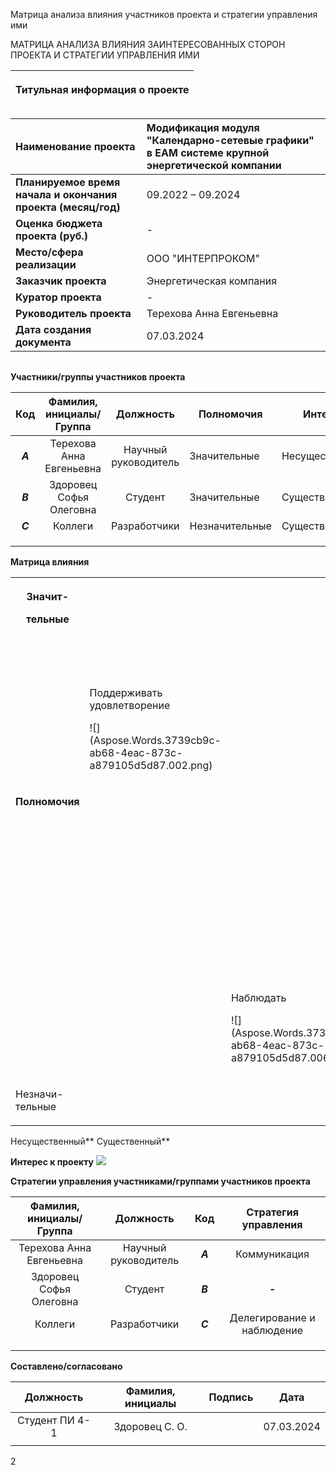 ﻿Матрица анализа влияния участников проекта и стратегии управления ими

МАТРИЦА АНАЛИЗА ВЛИЯНИЯ ЗАИНТЕРЕСОВАННЫХ СТОРОН ПРОЕКТА И СТРАТЕГИИ УПРАВЛЕНИЯ ИМИ

|<p>**Титульная информация о проекте**</p><p></p><p></p>|
| :-: |

|**Наименование проекта**|Модификация модуля "Календарно-сетевые графики" в ЕАМ системе крупной энергетической компании|
| :- | :- |
|**Планируемое время начала и окончания проекта (месяц/год)**|09\.2022 – 09.2024|
|**Оценка бюджета проекта (руб.)**|-|
|**Место/сфера реализации**|ООО "ИНТЕРПРОКОМ"|
|**Заказчик проекта**|Энергетическая компания|
|**Куратор проекта**|-|
|**Руководитель проекта** |Терехова Анна Евгеньевна|
|**Дата создания документа**|07\.03.2024|

||
| :-: |




**Участники/группы участников проекта**

|**Код**|**Фамилия, инициалы/Группа** |**Должность**|**Полномочия**|**Интерес**|
| :-: | :-: | :-: | - | - |
|***A***|Терехова Анна Евгеньевна|Научный руководитель|Значительные|Несущественный|
|***B***|Здоровец Софья Олеговна|Студент|Значительные|Существенный|
|***C***|Коллеги|Разработчики|Незначительные|Существенный|
||||||
||||||
||||||















**Матрица влияния**


<table><tr><th colspan="1" rowspan="2" valign="top"><p>Значит-</p><p>тельные</p><p></p></th><th colspan="1" valign="top"></th><th colspan="1" valign="top"></th><th colspan="1" valign="top"></th><th colspan="1" valign="top"></th><th colspan="1" valign="top"></th><th colspan="1" valign="top"></th><th colspan="1" valign="top"></th><th colspan="1" valign="top"><p><b><i>В</i></b></p><p>![](Aspose.Words.3739cb9c-ab68-4eac-873c-a879105d5d87.001.png)</p></th></tr>
<tr><td colspan="1" valign="top"><p>Поддерживать удовлетворение</p><p>![](Aspose.Words.3739cb9c-ab68-4eac-873c-a879105d5d87.002.png)</p></td><td colspan="1" valign="top"></td><td colspan="1" valign="top"></td><td colspan="1" valign="top"></td><td colspan="1" valign="top"><p>Тесно сотрудничать</p><p>![](Aspose.Words.3739cb9c-ab68-4eac-873c-a879105d5d87.003.png)</p></td><td colspan="1" valign="top"></td><td colspan="1" valign="top"></td><td colspan="1" valign="top"></td></tr>
<tr><td colspan="1" rowspan="4" valign="top"><p><b>Полномочия</b></p><p></p></td><td colspan="1" valign="top"></td><td colspan="1" valign="top"></td><td colspan="1" valign="top"></td><td colspan="1" valign="top"><p><b><i>А</i></b></p><p>![](Aspose.Words.3739cb9c-ab68-4eac-873c-a879105d5d87.004.png)</p></td><td colspan="1" valign="top"></td><td colspan="1" valign="top"></td><td colspan="1" valign="top"></td><td colspan="1" valign="top"></td></tr>
<tr><td colspan="1" valign="top"></td><td colspan="1" valign="top"></td><td colspan="1" valign="top"></td><td colspan="1" valign="top"></td><td colspan="1" valign="top"></td><td colspan="1" valign="top"></td><td colspan="1" valign="top"></td><td colspan="1" valign="top"></td></tr>
<tr><td colspan="1" valign="top"></td><td colspan="1" valign="top"></td><td colspan="1" valign="top"></td><td colspan="1" valign="top"></td><td colspan="1" valign="top"><p><b><i>С</i></b></p><p>![](Aspose.Words.3739cb9c-ab68-4eac-873c-a879105d5d87.005.png)</p></td><td colspan="1" valign="top"></td><td colspan="1" valign="top"></td><td colspan="1" valign="top"></td></tr>
<tr><td colspan="1" valign="top"></td><td colspan="1" valign="top"><p>Наблюдать</p><p>![](Aspose.Words.3739cb9c-ab68-4eac-873c-a879105d5d87.006.png)</p></td><td colspan="1" valign="top"></td><td colspan="1" valign="top"></td><td colspan="1" valign="top"><p>Информировать</p><p>![](Aspose.Words.3739cb9c-ab68-4eac-873c-a879105d5d87.007.png)</p></td><td colspan="1" valign="top"></td><td colspan="1" valign="top"></td><td colspan="1" valign="top"></td></tr>
<tr><td colspan="1" rowspan="2" valign="top"><p></p><p></p><p>Незначи-тельные</p></td><td colspan="1" valign="top"></td><td colspan="1" valign="top"></td><td colspan="1" valign="top"></td><td colspan="1" valign="top"></td><td colspan="1" valign="top"></td><td colspan="1" valign="top"></td><td colspan="1" valign="top"></td><td colspan="1" valign="top"></td></tr>
<tr><td colspan="1" valign="top"></td><td colspan="1" valign="top"></td><td colspan="1" valign="top"></td><td colspan="1" valign="top"></td><td colspan="1" valign="top"></td><td colspan="1" valign="top"></td><td colspan="1" valign="top"></td><td colspan="1" valign="top"></td></tr>
</table>
Несущественный**                                                                        Существенный**                                                                                                          

**Интерес к проекту**
![](Aspose.Words.3739cb9c-ab68-4eac-873c-a879105d5d87.008.png)



**Стратегии управления участниками/группами участников проекта**

|**Фамилия, инициалы/Группа** |**Должность**|**Код**|**Стратегия управления**|
| :-: | :-: | :-: | :-: |
|Терехова Анна Евгеньевна|Научный руководитель|***A***|Коммуникация|
|Здоровец Софья Олеговна|Студент|***B***|**-**|
|Коллеги|Разработчики|***C***|Делегирование и наблюдение|
|||||
|||||
|||||

**Составлено/согласовано**

|**Должность**|**Фамилия, инициалы**|**Подпись**|**Дата**|
| :-: | :-: | :-: | :-: |
|Студент ПИ 4-1|Здоровец С. О.||07\.03.2024|
|||||

2


